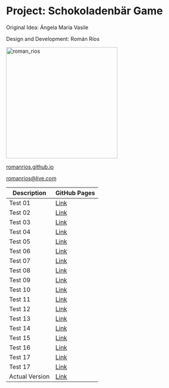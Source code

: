 # Project: Schokoladenbär Game

Original Idea: Ángela María Vasile

Design and Development: Román Ríos



<img src="https://github.com/user-attachments/assets/0a25d806-b8ac-47e3-95ec-8b67d3df2ffa" alt="roman_rios" width="300">


[romanrios.github.io](https://romanrios.github.io)

romanrios@live.com

| Description    | GitHub Pages                                          |
| -------------- | ------------------------------------------------------|
| Test 01        | [Link](https://romanrios.github.io/schokoladenbar/01) |
| Test 02        | [Link](https://romanrios.github.io/schokoladenbar/02) |
| Test 03        | [Link](https://romanrios.github.io/schokoladenbar/03) |
| Test 04        | [Link](https://romanrios.github.io/schokoladenbar/04) |
| Test 05        | [Link](https://romanrios.github.io/schokoladenbar/05) |
| Test 06        | [Link](https://romanrios.github.io/schokoladenbar/06) |
| Test 07        | [Link](https://romanrios.github.io/schokoladenbar/07) |
| Test 08        | [Link](https://romanrios.github.io/schokoladenbar/08) |
| Test 09        | [Link](https://romanrios.github.io/schokoladenbar/09) |
| Test 10        | [Link](https://romanrios.github.io/schokoladenbar/10) |
| Test 11        | [Link](https://romanrios.github.io/schokoladenbar/11) |
| Test 12        | [Link](https://romanrios.github.io/schokoladenbar/12) |
| Test 13        | [Link](https://romanrios.github.io/schokoladenbar/13) |
| Test 14        | [Link](https://romanrios.github.io/schokoladenbar/14) |
| Test 15        | [Link](https://romanrios.github.io/schokoladenbar/15) |
| Test 16        | [Link](https://romanrios.github.io/schokoladenbar/16) |
| Test 17        | [Link](https://romanrios.github.io/schokoladenbar/17) |
| Test 17        | [Link](https://romanrios.github.io/schokoladenbar/18) |
| Actual Version | [Link](https://romanrios.github.io/schokoladenbar/00) |
